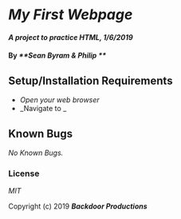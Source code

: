 # _My First Webpage_

#### _A project to practice HTML, 1/6/2019_

#### By _**Sean Byram & Philip **_

## Setup/Installation Requirements

* _Open your web browser_
* _Navigate to _


## Known Bugs

_No Known Bugs._


### License

*MIT*

Copyright (c) 2019 **_Backdoor Productions_**
